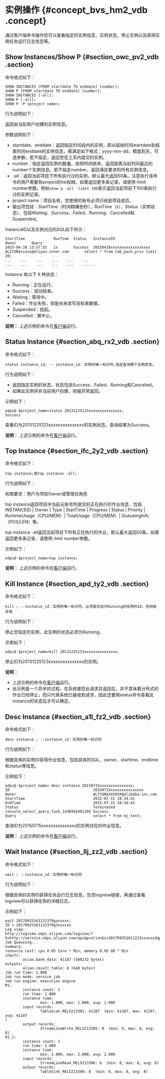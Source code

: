 # 实例操作 {#concept_bvs_hm2_vdb .concept}

通过客户端命令操作您可以查看指定的实例信息、实例状态，停止实例以及获得实例任务运行日志信息等。

## Show Instances/Show P {#section_owc_pv2_vdb .section}

命令格式如下：

```
SHOW INSTANCES [FROM startdate TO enddate] [number];
SHOW P [FROM startdate TO enddate] [number];
SHOW INSTANCES [-all];
SHOW P [-all];
SHOW P -P <project name>;
```

行为说明如下：

返回由当前用户创建的实例信息。

参数说明如下：

-   startdate、enddate：返回指定时间段内的实例，即从起始时间startdate到结束时间enddate的实例信息，需满足如下格式：yyyy-mm-dd，精度到天。可选参数，若不指定，返回您在三天内提交的实例。
-   number：指定返回实例的数量。依照时间排序，返回距离当前时间最近的number个实例信息。若不指定number，返回满足要求的所有实例信息。
-   -all：返回当前项目下所有执行过的实例，默认最大返回50条。注意执行该命令的用户需要有project的list权限。如需返回更多条记录，请使用-limit number参数，例如`show p -all -limit 100`表示返回当前项目下100条执行过的实例记录。
-   project name：项目名称，您使用的账号必须已经是项目成员。
-   输出项包括：StartTime（时间精确到秒），RunTime（s），Status（实例状态），包括Waiting、Success、Failed、Running、Cancelled和Suspended。

InstanceID以及实例对应的SQL如下所示：

```
StartTime             RunTime  Status   InstanceID                    Owner       Query
2015-04-28 13:57:55   1s       Success  20150428xxxxxxxxxxxxxxxxxx   ALIYUN$xxxxx@aliyun-inner.com       select * from tab_pack_priv limit 20;
...    ...    ...    ...    ...    ...
...    ...    ...    ...    ...    ......
```

Instance 有以下 6 种状态：

-   Running：正在运行。
-   Success：成功结束。
-   Waiting：等待中。
-   Failed：作业失败，但是尚未改写目标表数据。
-   Suspended：挂起。
-   Cancelled：被中止。

**说明：** 上述示例的命令在[客户端](../../../../intl.zh-CN/工具及下载/客户端.md#)运行。

## Status Instance {#section_abq_rx2_vdb .section}

命令格式如下：

```
status instance_id; -- instance_id: 实例的唯一标识符,指定查询哪个实例状态。
```

行为说明如下：

-   返回指定实例的状态，状态包括Success、Failed、Running和Cancelled。
-   如果此实例并非当前用户创建，则报异常返回。

示例如下：

```
odps@ $project_name>status 20131225123xxxxxxxxxxxxxxx;
Success
```

查看ID为20131225123xxxxxxxxxxxxxxx的实例状态，查询结果为Success。

**说明：** 上述示例的命令在[客户端](../../../../intl.zh-CN/工具及下载/客户端.md#)运行。

## Top Instance {#section_ifc_2y2_vdb .section}

命令格式如下：

```
top instance;或top instance -all;
```

行为说明如下：

权限要求：用户为项目Owner或管理员角色

top instance返回项目中当前云账号所提交的正在执行的作业信息，包括INSTANCEID | Owner | Type | StartTime | Progress | Status | Priority | RuntimeUsage（CPU/MEM）| TotalUsage（CPU/MEM）| QueueingInfo（POS/LEN）等。

top instance -all返回当前项目下所有正在执行的作业，默认最大返回50条。如需返回更多条记录，请使用-limit number参数。

示例如下：

```
odps@ $project_name>top instance;
```

**说明：** 上述示例的命令在[客户端](../../../../intl.zh-CN/工具及下载/客户端.md#)运行。

## Kill Instance {#section_apd_ty2_vdb .section}

命令格式如下：

```
kill ; --instance_id：实例的唯一标识符。必须是状态为Running的实例的ID，否则抛异常
```

行为说明如下：

停止您指定的实例，此实例的状态必须为Running。

示例如下：

```
odps@ $project_name>kill 20131225123xxxxxxxxxxxxxxx;
```

停止ID为20131225123xxxxxxxxxxxxxxx的实例。

**说明：** 

-   上述示例的命令在[客户端](../../../../intl.zh-CN/工具及下载/客户端.md#)运行。
-   此示例是一个异步的过程，在系统接受此请求并返回后，并不意味着分布式的作业已经停止，而只代表系统已接收到请求，因此还要用status命令查看此instance的状态后才可以确定。

## Desc Instance {#section_a1l_fz2_vdb .section}

命令格式如下：

```
desc instance ; --instance_id：实例的唯一标识符
```

行为说明如下：

根据具体的实例ID获得作业信息，包括具体的SQL、owner、startime、endtime和status等信息。

示例如下：

```
odps@ $project_name> desc instance 20150715xxxxxxxxxxxxxxx;
ID                                      20150715xxxxxxxxxxxxxxx
Owner                                   ALIYUN$XXXXXX@alibaba-inc.com
StartTime                               2015-07-15 18:34:41
EndTime                                 2015-07-15 18:34:42
Status                                  Terminated
console_select_query_task_1436956481295 Success
Query                                   select * from mj_test;
```

查询ID为20150715xxxxxxxxxxxxxxx的实例对应的作业信息。

**说明：** 上述示例的命令在[客户端](../../../../intl.zh-CN/工具及下载/客户端.md#)运行。

## Wait Instance {#section_llj_zz2_vdb .section}

命令格式如下：

```
wait ; --instance_id：实例的唯一标识符
```

行为说明如下：

根据具体的实例ID获得任务运行日志信息，包含logview链接，再通过查看logview可以获得任务的详细日志。

示例如下：

```
wait 20170925161122379gxxxxxx;
ID = 20170925161122379g3xxxxxx
Log view:
http://logview.odps.aliyun.com/logview/?h=http://service.odps.aliyun.com/api&p=alian&i=201709251611223xxxxxxdqp&token=XXXXXXvbiI6IjEifQ==
Job Queueing...
Summary:
resource cost: cpu 0.05 Core * Min, memory 0.05 GB * Min
inputs:
        alian.bank_data: 41187 (588232 bytes)
outputs:
        alian.result_table: 8 (640 bytes)
Job run time: 2.000
Job run mode: service job
Job run engine: execution engine
M1:
        instance count: 1
        run time: 1.000
        instance time:
                min: 1.000, max: 1.000, avg: 1.000
        input records:
                TableScan_REL5213301: 41187  (min: 41187, max: 41187, avg: 41187
)
        output records:
                StreamLineWrite_REL5213305: 8  (min: 8, max: 8, avg: 8)
R2_1:
        instance count: 1
        run time: 2.000
        instance time:
                min: 2.000, max: 2.000, avg: 2.000
        input records:
                StreamLineRead_REL5213306: 8  (min: 8, max: 8, avg: 8)
        output records:
                TableSink_REL5213309: 8  (min: 8, max: 8, avg: 8)
```


